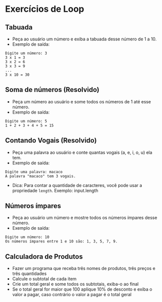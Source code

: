# Exercícios de Loop

## Tabuada
- Peça ao usuário um número e exiba a tabuada desse número de 1 a 10.
- Exemplo de saída:
```
Digite um número: 3
3 x 1 = 3
3 x 2 = 6
3 x 3 = 9
...
3 x 10 = 30
```

## Soma de números (Resolvido)
- Peça um número ao usuário e some todos os números de 1 até esse número.
- Exemplo de saída:
```
Digite um número: 5
1 + 2 + 3 + 4 + 5 = 15
```

## Contando Vogais (Resolvido)
- Peça uma palavra ao usuário e conte quantas vogais (a, e, i, o, u) ela tem.
- Exemplo de saída:
```
Digite uma palavra: macaco
A palavra "macaco" tem 3 vogais.
```
- Dica: Para contar a quantidade de caracteres, você pode usar a propriedade `length`. Exemplo: input.length

## Números ímpares
- Peça ao usuário um número e mostre todos os números ímpares desse número.
- Exemplo de saída:
```
Digite um número: 10
Os números ímpares entre 1 e 10 são: 1, 3, 5, 7, 9.
```
## Calculadora de Produtos
- Fazer um programa que receba três nomes de produtos, três preços e três quantidades 
- Calcule o subtotal de cada item
- Crie um total geral e some todos os subtotais, exiba-o ao final
- Se o total geral for maior que 100 aplique 10% de desconto e exiba o valor a pagar, caso contrário o valor a pagar é o total geral
